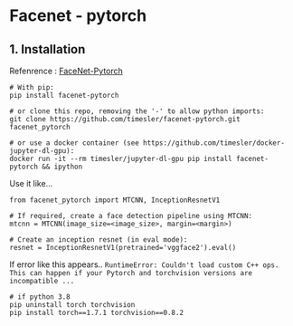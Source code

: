 # Facenet - pytorch 

## 1. Installation 
Refenrence : [FaceNet-Pytorch](https://github.com/timesler/facenet-pytorch)
```
# With pip:
pip install facenet-pytorch

# or clone this repo, removing the '-' to allow python imports:
git clone https://github.com/timesler/facenet-pytorch.git facenet_pytorch

# or use a docker container (see https://github.com/timesler/docker-jupyter-dl-gpu):
docker run -it --rm timesler/jupyter-dl-gpu pip install facenet-pytorch && ipython
```

Use it like... 
```
from facenet_pytorch import MTCNN, InceptionResnetV1

# If required, create a face detection pipeline using MTCNN:
mtcnn = MTCNN(image_size=<image_size>, margin=<margin>)

# Create an inception resnet (in eval mode):
resnet = InceptionResnetV1(pretrained='vggface2').eval()
```

If error like this appears.. 
`RuntimeError: Couldn't load custom C++ ops. This can happen if your Pytorch and torchvision versions are incompatible ... `
```
# if python 3.8
pip uninstall torch torchvision 
pip install torch==1.7.1 torchvision==0.8.2
```


